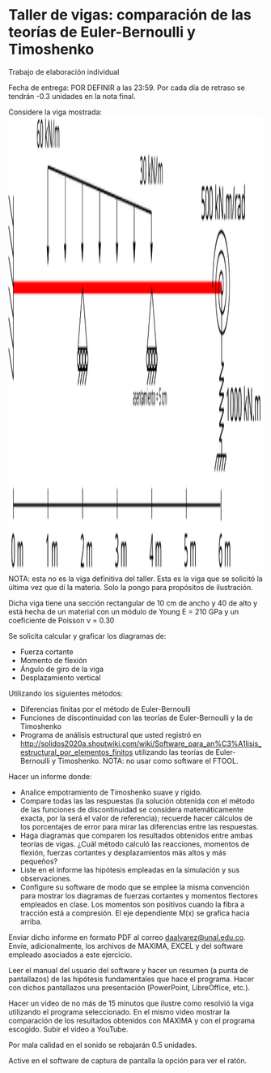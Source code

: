 # Taller de vigas: comparación de las teorías de Euler-Bernoulli y Timoshenko

Trabajo de elaboración individual

Fecha de entrega: POR DEFINIR  a las 23:59. Por cada día de retraso se tendrán -0.3 unidades en la nota final.



Considere la viga mostrada:
<img src="figs/viga_2019a.svg" height="900" />
NOTA: esta no es la viga definitiva del taller. Esta es la viga que se solicitó la última vez que dí la materia. Solo la pongo para propósitos de ilustración.

Dicha viga tiene una sección rectangular de 10 cm de ancho y 40 de alto y está hecha de un material con un módulo de Young E = 210 GPa y un coeficiente de Poisson ν = 0.30

Se solicita calcular y graficar los diagramas de:
* Fuerza cortante
* Momento de flexión
* Ángulo de giro de la viga
* Desplazamiento vertical

Utilizando los siguientes métodos:
* Diferencias finitas por el método de Euler-Bernoulli
* Funciones de discontinuidad con las teorías de Euler-Bernoulli y la de Timoshenko
* Programa de análisis estructural que usted registró en http://solidos2020a.shoutwiki.com/wiki/Software_para_an%C3%A1lisis_estructural_por_elementos_finitos utilizando las teorías de Euler-Bernoulli y Timoshenko. NOTA: no usar como software el FTOOL.

Hacer un informe donde:
* Analice empotramiento de Timoshenko suave y rígido.
* Compare todas las las respuestas (la solución obtenida con el método de las funciones de discontinuidad se considera matemáticamente exacta, por la será el valor de referencia); recuerde hacer cálculos de los porcentajes de error para mirar las diferencias entre las respuestas. 
* Haga diagramas que comparen los resultados obtenidos entre ambas teorías de vigas. ¿Cuál método calculó las reacciones, momentos de flexión, fuerzas cortantes y desplazamientos más altos y más pequeños? 
* Liste en el informe las hipótesis empleadas en la simulación y sus observaciones.
* Configure su software de modo que se emplee la misma convención para mostrar los diagramas de fuerzas cortantes y momentos flectores empleados en clase. Los momentos son positivos cuando la fibra a tracción está a compresión. El eje dependiente M(x) se grafica hacia arriba.

Enviar dicho informe en formato PDF al correo daalvarez@unal.edu.co. Envíe, adicionalmente, los archivos de MAXIMA, EXCEL y del software empleado asociados a este ejercicio.

Leer el manual del usuario del software y hacer un resumen (a punta de pantallazos) de las hipótesis fundamentales que hace el programa. Hacer con dichos pantallazos una presentación (PowerPoint, LibreOffice, etc.).

Hacer un video de no más de 15 minutos que ilustre como resolvió la viga utilizando el programa seleccionado. En el mismo video mostrar la comparación de los resultados obtenidos con MAXIMA y con el programa escogido. Subir el video a YouTube.

Por mala calidad en el sonido se rebajarán 0.5 unidades.

Active en el software de captura de pantalla la opción para ver el ratón.